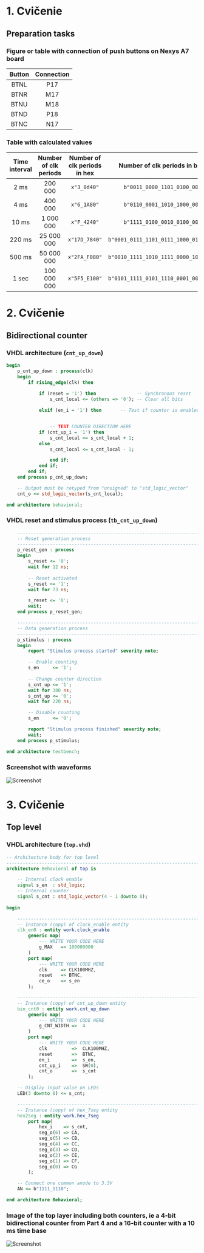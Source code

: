 # 1. Cvičenie

## Preparation tasks 

### Figure or table with connection of push buttons on Nexys A7 board

| **Button** | **Connection** |
| :-: | :-: |
| BTNL | P17 |
| BTNR | M17 |
| BTNU | M18 |
| BTND | P18 |
| BTNC | N17 |

### Table with calculated values

| **Time interval** | **Number of clk periods** | **Number of clk periods in hex** | **Number of clk periods in binary** |
| :-: | :-: | :-: | :-: |
| 2&nbsp;ms | 200 000 | `x"3_0d40"` | `b"0011_0000_1101_0100_0000"` |
| 4&nbsp;ms | 400 000 | `x"6_1A80"` | `b"0110_0001_1010_1000_0000"` |
| 10&nbsp;ms | 1 000 000 | `x"F_4240"` | `b"1111_0100_0010_0100_0000"` |
| 220&nbsp;ms | 25 000 000 | `x"17D_7840"` | `b"0001_0111_1101_0111_1000_0100_0000"` |
| 500&nbsp;ms | 50 000 000 | `x"2FA_F080"` | `b"0010_1111_1010_1111_0000_1000_0000"` |
| 1&nbsp;sec | 100 000 000 | `x"5F5_E100"` | `b"0101_1111_0101_1110_0001_0000_0000"` |

# 2. Cvičenie

## Bidirectional counter

### VHDL architecture (`cnt_up_down`)

```vhdl
begin
    p_cnt_up_down : process(clk)
    begin
        if rising_edge(clk) then
        
            if (reset = '1') then               -- Synchronous reset
                s_cnt_local <= (others => '0'); -- Clear all bits

            elsif (en_i = '1') then       -- Test if counter is enabled


                -- TEST COUNTER DIRECTION HERE
            if (cnt_up_i = '1') then
                s_cnt_local <= s_cnt_local + 1;
            else
                s_cnt_local <= s_cnt_local - 1;

                end if;
            end if;
        end if;
    end process p_cnt_up_down;

    -- Output must be retyped from "unsigned" to "std_logic_vector"
    cnt_o <= std_logic_vector(s_cnt_local);

end architecture behavioral;
```

### VHDL reset and stimulus process (`tb_cnt_up_down`)

```vhdl
    --------------------------------------------------------------------
    -- Reset generation process
    --------------------------------------------------------------------
    p_reset_gen : process
    begin
        s_reset <= '0';
        wait for 12 ns;
        
        -- Reset activated
        s_reset <= '1';
        wait for 73 ns;

        s_reset <= '0';
        wait;
    end process p_reset_gen;

    --------------------------------------------------------------------
    -- Data generation process
    --------------------------------------------------------------------
    p_stimulus : process
    begin
        report "Stimulus process started" severity note;

        -- Enable counting
        s_en     <= '1';
        
        -- Change counter direction
        s_cnt_up <= '1';
        wait for 380 ns;
        s_cnt_up <= '0';
        wait for 220 ns;

        -- Disable counting
        s_en     <= '0';

        report "Stimulus process finished" severity note;
        wait;
    end process p_stimulus;

end architecture testbench;
```

### Screenshot with waveforms

![Screenshot](/Images/05-counter/scr1.png)

# 3. Cvičenie

## Top level

### VHDL architecture (`top.vhd`)

```vhdl
-- Architecture body for top level
------------------------------------------------------------------------
architecture Behavioral of top is

    -- Internal clock enable
    signal s_en  : std_logic;
    -- Internal counter
    signal s_cnt : std_logic_vector(4 - 1 downto 0);
    
begin

    --------------------------------------------------------------------
    -- Instance (copy) of clock_enable entity
    clk_en0 : entity work.clock_enable
        generic map(
            --- WRITE YOUR CODE HERE
            g_MAX   => 100000000
        )
        port map(
            --- WRITE YOUR CODE HERE
            clk     => CLK100MHZ,
            reset   => BTNC,
            ce_o    => s_en
        );

    --------------------------------------------------------------------
    -- Instance (copy) of cnt_up_down entity
    bin_cnt0 : entity work.cnt_up_down
        generic map(
            --- WRITE YOUR CODE HERE
            g_CNT_WIDTH =>  4
        )
        port map(
            --- WRITE YOUR CODE HERE
            clk         =>  CLK100MHZ,
            reset       =>  BTNC,
            en_i        =>  s_en,
            cnt_up_i    =>  SW(0),
            cnt_o       =>  s_cnt
        );

    -- Display input value on LEDs
    LED(3 downto 0) <= s_cnt;

    --------------------------------------------------------------------
    -- Instance (copy) of hex_7seg entity
    hex2seg : entity work.hex_7seg
        port map(
            hex_i    => s_cnt,
            seg_o(6) => CA,
            seg_o(5) => CB,
            seg_o(4) => CC,
            seg_o(3) => CD,
            seg_o(2) => CE,
            seg_o(1) => CF,
            seg_o(0) => CG
        );

    -- Connect one common anode to 3.3V
    AN <= b"1111_1110";

end architecture Behavioral;
```

### Image of the top layer including both counters, ie a 4-bit bidirectional counter from Part 4 and a 16-bit counter with a 10 ms time base 

![Screenshot](/Images/05-counter/img.png)
